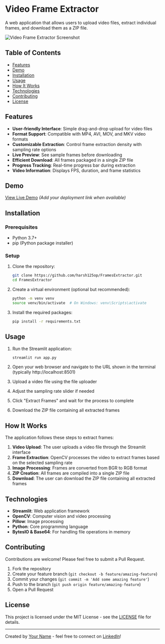 # Video Frame Extractor

A web application that allows users to upload video files, extract individual frames, and download them as a ZIP file.

![Video Frame Extractor Screenshot](https://via.placeholder.com/800x450)

## Table of Contents
- [Features](#features)
- [Demo](#demo)
- [Installation](#installation)
- [Usage](#usage)
- [How It Works](#how-it-works)
- [Technologies](#technologies)
- [Contributing](#contributing)
- [License](#license)

## Features

- **User-friendly Interface**: Simple drag-and-drop upload for video files
- **Format Support**: Compatible with MP4, AVI, MOV, and MKV video formats
- **Customizable Extraction**: Control frame extraction density with sampling rate options
- **Live Preview**: See sample frames before downloading
- **Efficient Download**: All frames packaged in a single ZIP file
- **Progress Tracking**: Real-time progress bar during extraction
- **Video Information**: Displays FPS, duration, and frame statistics

## Demo

[View Live Demo](#) *(Add your deployment link when available)*

## Installation

### Prerequisites

- Python 3.7+
- pip (Python package installer)

### Setup

1. Clone the repository:
   ```bash
   git clone https://github.com/harsh125op/FramesExtractor.git
   cd FramesExtractor
   ```

2. Create a virtual environment (optional but recommended):
   ```bash
   python -m venv venv
   source venv/bin/activate  # On Windows: venv\Scripts\activate
   ```

3. Install the required packages:
   ```bash
   pip install -r requirements.txt
   ```

## Usage

1. Run the Streamlit application:
   ```bash
   streamlit run app.py
   ```

2. Open your web browser and navigate to the URL shown in the terminal (typically http://localhost:8501)

3. Upload a video file using the file uploader

4. Adjust the sampling rate slider if needed

5. Click "Extract Frames" and wait for the process to complete

6. Download the ZIP file containing all extracted frames

## How It Works

The application follows these steps to extract frames:

1. **Video Upload**: The user uploads a video file through the Streamlit interface
2. **Frame Extraction**: OpenCV processes the video to extract frames based on the selected sampling rate
3. **Image Processing**: Frames are converted from BGR to RGB format
4. **ZIP Creation**: All frames are compiled into a single ZIP file
5. **Download**: The user can download the ZIP file containing all extracted frames

## Technologies

- **Streamlit**: Web application framework
- **OpenCV**: Computer vision and video processing
- **Pillow**: Image processing
- **Python**: Core programming language
- **BytesIO & Base64**: For handling file operations in memory

## Contributing

Contributions are welcome! Please feel free to submit a Pull Request.

1. Fork the repository
2. Create your feature branch (`git checkout -b feature/amazing-feature`)
3. Commit your changes (`git commit -m 'Add some amazing feature'`)
4. Push to the branch (`git push origin feature/amazing-feature`)
5. Open a Pull Request

## License

This project is licensed under the MIT License - see the [LICENSE](LICENSE) file for details.

---

Created by [Your Name](https://github.com/harsh125op) - feel free to connect on [LinkedIn](https://linkedin.com/in/yourprofile)!
